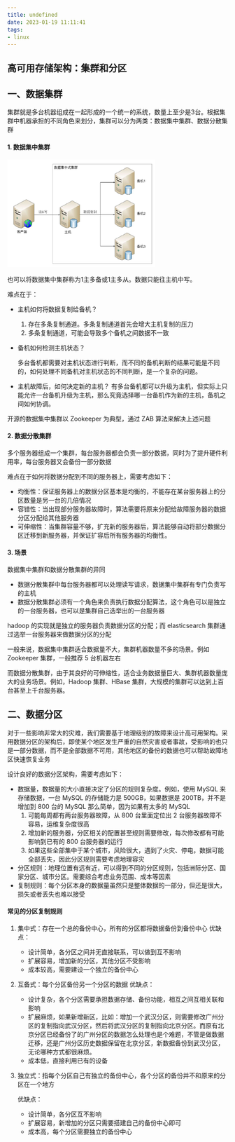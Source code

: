 ```yaml
---
title: undefined
date: 2023-01-19 11:11:41
tags:
- linux
---
```


## 高可用存储架构：集群和分区

## 一、数据集群

集群就是多台机器组成在一起形成的一个统一的系统，数量上至少是3台。根据集群中机器承担的不同角色来划分，集群可以分为两类：数据集中集群、数据分散集群

#### 1. 数据集中集群

<img src="./image/数据集中集群.png" style="zoom:33%;" />

也可以将数据集中集群称为1主多备或1主多从。数据只能往主机中写。

难点在于：

- 主机如何将数据复制给备机？

    1. 存在多条复制通道。多条复制通道首先会增大主机复制的压力
    2. 多条复制通道，可能会导致多个备机之间数据不一致

- 备机如何检测主机状态？

    多台备机都需要对主机状态进行判断，而不同的备机判断的结果可能是不同的，如何处理不同备机对主机状态的不同判断，是一个复杂的问题。

- 主机故障后，如何决定新的主机？
    有多台备机都可以升级为主机，但实际上只能允许一台备机升级为主机，那么究竟选择哪一台备机作为新的主机，备机之间如何协调。

开源的数据集中集群以 Zookeeper 为典型，通过 ZAB 算法来解决上述问题

#### 2. 数据分散集群

多个服务器组成一个集群，每台服务器都会负责一部分数据，同时为了提升硬件利用率，每台服务器又会备份一部分数据

难点在于如何将数据分配到不同的服务器上，需要考虑如下：

- 均衡性：保证服务器上的数据分区基本是均衡的，不能存在某台服务器上的分区数量是另一台的几倍情况
- 容错性：当出现部分服务器故障时，算法需要将原来分配给故障服务器的数据分区分配给其他服务器
- 可伸缩性：当集群容量不够，扩充新的服务器后，算法能够自动将部分数据分区迁移到新服务器，并保证扩容后所有服务器的均衡性。

#### 3. 场景

数据集中集群和数据分散集群的异同

- 数据分散集群中每台服务器都可以处理读写请求，数据集中集群有专门负责写的主机
- 数据分散集群必须有一个角色来负责执行数据分配算法，这个角色可以是独立的一台服务器，也可以是集群自己选举出的一台服务器

hadoop 的实现就是独立的服务器负责数据分区的分配；而 elasticsearch 集群通过选举一台服务器来做数据分区的分配

一般来说，数据集中集群适合数据量不大，集群机器数量不多的场景。例如 Zookeeper 集群，一般推荐 5 台机器左右

而数据分散集群，由于其良好的可伸缩性，适合业务数据量巨大、集群机器数量庞大的业务场景。例如，Hadoop 集群、HBase 集群，大规模的集群可以达到上百台甚至上千台服务器。

## 二、数据分区

对于一些影响非常大的灾难，我们需要基于地理级别的故障来设计高可用架构。采用数据分区的架构后，即使某个地区发生严重的自然灾害或者事故，受影响的也只是一部分数据，而不是全部数据不可用，其他地区的备份的数据也可以帮助故障地区快速恢复业务

设计良好的数据分区架构，需要考虑如下：

- 数据量，数据量的大小直接决定了分区的规则复杂度。例如，使用 MySQL 来存储数据，一台 MySQL 的存储能力是 500GB，如果数据是 200TB，并不是增加到 800 台的 MySQL 那么简单，因为如果有太多的 MySQL
    1. 可能每周都有两台服务器故障，从 800 台里面定位出 2 台服务器故障不容易，运维复杂度很高
    2. 增加新的服务器，分区相关的配置甚至规则需要修改，每次修改都有可能影响到已有的 800 台服务器的运行
    3. 如果这些全部集中于某个城市，风险很大，遇到了火灾、停电，数据可能全部丢失，因此分区规则需要考虑地理容灾
- 分区规则：地理位置有远有近，可以得到不同的分区规则，包括洲际分区、国家分区、城市分区。需要综合考虑业务范围、成本等因素
- 复制规则：每个分区本身的数据量虽然只是整体数据的一部分，但还是很大，损失或者丢失也难以接受

#### 常见的分区复制规则

1. 集中式：存在一个总的备份中心，所有的分区都将数据备份到备份中心
    优缺点：

    - 设计简单，各分区之间并无直接联系，可以做到互不影响
    - 扩展容易，增加新的分区，其他分区不受影响
    - 成本较高，需要建设一个独立的备份中心

2. 互备式：每个分区备份另一个分区的数据
    优缺点：

    - 设计复杂，各个分区需要承担数据存储、备份功能，相互之间互相关联和影响
    - 扩展麻烦，如果新增新区，比如：增加一个武汉分区，则需要修改广州分区的复制指向武汉分区，然后将武汉分区的复制指向北京分区。而原有北京分区已经备份了的广州分区的数据怎么处理也是个难题，不管是做数据迁移，还是广州分区历史数据保留在北京分区，新数据备份到武汉分区，无论哪种方式都很麻烦。
    - 成本低，直接利用已有的设备

3. 独立式：指每个分区自己有独立的备份中心，各个分区的备份并不和原来的分区在一个地方

    优缺点：

    - 设计简单，各分区互不影响
    - 扩展容易，新增加的分区只需要搭建自己的备份中心即可
    - 成本高，每个分区需要独立的备份中心

















